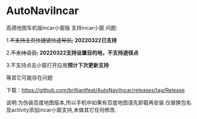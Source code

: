 # AutoNaviIncar
高德地图车机版incar小窗版
支持incar小窗
问题:

1.~~不支持主页快捷键快速导航;~~
**20220322已支持**

2.~~不支持语音;~~
**20220322支持设置目的地，不支持途径点**

3.不支持点击小窗打开应用**预计下次更新支持**

等其它可能存在问题

下载：https://github.com/brilliantfeat/AutoNaviIncar/releases/tag/Release

说明:为伪装百度地图版本,所以手机中如果有百度地图请先卸载再安装.仅替换包名及activity添加incar小窗支持,未做其它任何修改.
